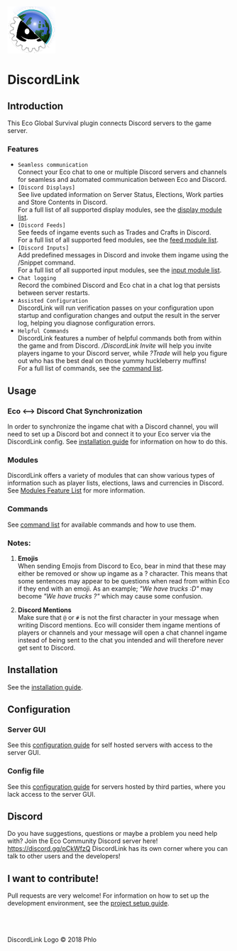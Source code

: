 
![DiscordLink Logo](images/DiscordLinkLogo_Nameless_Small.png)
# DiscordLink

## Introduction

This Eco Global Survival plugin connects Discord servers to the game server.

### Features
* `Seamless communication`  
Connect your Eco chat to one or multiple Discord servers and channels for seamless and automated communication between Eco and Discord.
* `[Discord Displays]`  
See live updated information on Server Status, Elections, Work parties and Store Contents in Discord.  
For a full list of all supported display modules, see the [display module list](Modules.md#displays).  
* `[Discord Feeds]`  
See feeds of ingame events such as Trades and Crafts in Discord.  
For a full list of all supported feed modules, see the [feed module list](Modules.md#feeds).  
* `[Discord Inputs]`  
Add predefined messages in Discord and invoke them ingame using the /Snippet command.  
For a full list of all supported input modules, see the [input module list](Modules.md#inputs).  
* `Chat logging`  
Record the combined Discord and Eco chat in a chat log that persists between server restarts.
* `Assisted Configuration`  
DiscordLink will run verification passes on your configuration upon startup and configuration changes and output the result in the server log, helping you diagnose configuration errors.
* `Helpful Commands`  
DiscordLink features a number of helpful commands both from within the game and from Discord.
_/DiscordLink Invite_ will help you invite players ingame to your Discord server, while _?Trade_ will help you figure out who has the best deal on those yummy huckleberry muffins!  
For a full list of commands, see the [command list](Commands.md).

## Usage

### Eco <--> Discord Chat Synchronization
In order to synchronize the ingame chat with a Discord channel, you will need to set up a Discord bot and connect it to your Eco server via the DiscordLink config.
See [installation guide](Installation.md) for information on how to do this.

### Modules
DiscordLink offers a variety of modules that can show various types of information such as player lists, elections, laws and currencies in Discord.
See [Modules Feature List](Modules.md) for more information.

### Commands
See [command list](Commands.md) for available commands and how to use them.

### Notes:
1. **Emojis**  
When sending Emojis from Discord to Eco, bear in mind that these may either be removed or show up ingame as a ? character.
This means that some sentences may appear to be questions when read from within Eco if they end with an emoji.
As an example; _"We have trucks :D"_ may become _"We have trucks ?"_ which may cause some confusion.

2. **Discord Mentions**  
Make sure that `@` or `#` is not the first character in your message when writing Discord mentions.
Eco will consider them ingame mentions of players or channels and your message will open a chat channel ingame instead of being sent to the chat you intended and will therefore never get sent to Discord.

## Installation

See the [installation guide](Installation.md).

## Configuration

### Server GUI  
See this [configuration guide](ConfigurationGUI.md) for self hosted servers with access to the server GUI.

### Config file
See this [configuration guide](ConfigurationNoGUI.md) for servers hosted by third parties, where you lack access to the server GUI.

## Discord

Do you have suggestions, questions or maybe a problem you need help with?
Join the Eco Community Discord server here! https://discord.gg/pCkWfzQ
DiscordLink has its own corner where you can talk to other users and the developers!

## I want to contribute!

Pull requests are very welcome!
For information on how to set up the development environment, see the [project setup guide](ProjectSetup.md).

\
\
\
DiscordLink Logo &copy; 2018 Phlo
